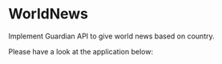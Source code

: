 # WorldNews
Implement Guardian API to give world news based on country.

Please have a look at the application below:
